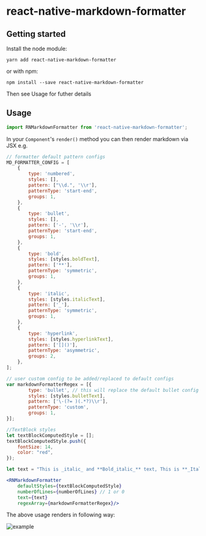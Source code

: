 
# react-native-markdown-formatter

## Getting started

Install the node module:

`yarn add react-native-markdown-formatter`

or with npm:

`npm install --save react-native-markdown-formatter`

Then see Usage for futher details

## Usage

```javascript
import RNMarkdownFormatter from 'react-native-markdown-formatter';
```

In your `Component`'s `render()` method you can then render markdown via JSX e.g.

```js
// formatter default pattern configs
MD_FORMATTER_CONFIG = [
	{
		type: 'numbered',
		styles: [],
		pattern: ["\\d.", '\\r'],
		patternType: 'start-end',
		groups: 1,
	},  
	{
		type: 'bullet',
		styles: [],
		pattern: ['-', '\\r'],
		patternType: 'start-end',
		groups: 1,
	},  
	{
		type: 'bold',
		styles: [styles.boldText],
		pattern: ['**'],
		patternType: 'symmetric',
		groups: 1,
	},
	{
		type: 'italic',
		styles: [styles.italicText],
		pattern: ['_'],
		patternType: 'symmetric',
		groups: 1,
	},
	{
		type: 'hyperlink',
		styles: [styles.hyperlinkText],
		pattern: ['[]()'],
		patternType: 'asymmetric',
		groups: 2,
	},
];

// user custom config to be added/replaced to default configs
var markdownFormatterRegex = [{
		type: 'bullet', // this will replace the default bullet config with user specified config.
		styles: [styles.bulletText],
		pattern: ['\-(?= )(.*?)\\r'],
		patternType: 'custom',
		groups: 1,
}];

//TextBlock styles
let textBlockComputedStyle = [];
textBlockComputedStyle.push({
	fontSize: 14,
	color: "red",
});

let text = "This is _italic_ and **Bold_italic_** text, This is **_Italic within Bold_** text (bold italic text), This is more than one hyperlink text => [Adaptive Cards](http://adaptivecards.io),  [**Adaptive** Cards 2](http://adaptivecards.io), This is a bullet list - Item 1\r- Item 2\r- Item 3\r This is a numbered list 1. Green\r2. Orange\r3. Blue\r One more list 1. One-1\r2. Two: 2\r3. Three 3.0\r ";

```
```jsx
<RNMarkdownFormatter 
	defaultStyles={textBlockComputedStyle} 
	numberOfLines={numberOfLines} // 1 or 0
	text={text} 
	regexArray={markdownFormatterRegex}/>

```
  

The above usage renders in following way:

![example](https://raw.githubusercontent.com/regar007/react-native-markdown-formatter/master/example.png)
